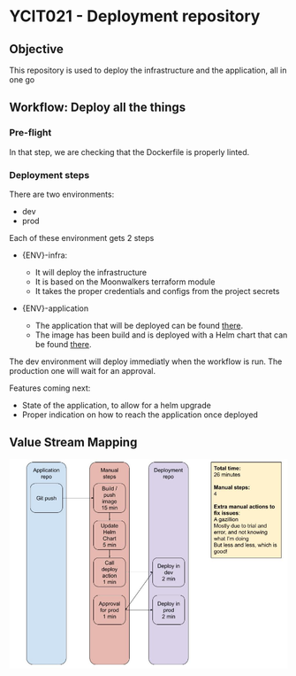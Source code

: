 # YCIT021 - Deployment repository

## Objective

This repository is used to deploy the infrastructure and the application, all in one go

## Workflow: Deploy all the things

### Pre-flight
In that step, we are checking that the Dockerfile is properly linted.

### Deployment steps

There are two environments:
* dev
* prod

Each of these environment gets 2 steps
* {ENV}-infra:
    * It will deploy the infrastructure
    * It is based on the Moonwalkers terraform module
    * It takes the proper credentials and configs from the project secrets

* {ENV}-application
    * The application that will be deployed can be found [there](https://github.com/NicolasHostert/nuxt-realworld).
    * The image has been build and is deployed with a Helm chart that can be found [there](https://github.com/NicolasHostert/ycit021-myapp).

The dev environment will deploy immediatly when the workflow is run. The production one will wait for an approval.

Features coming next:
* State of the application, to allow for a helm upgrade
* Proper indication on how to reach the application once deployed

## Value Stream Mapping

![ValueStreamMapping.jpg](ValueStreamMapping.jpg)